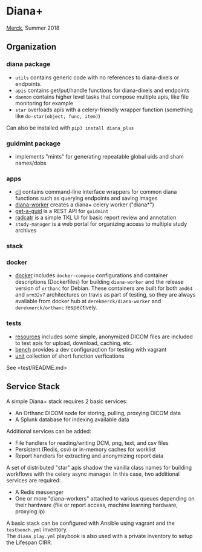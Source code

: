Diana+
===================

[Merck][], Summer 2018

[Merck]: derek_merck@brown.edu


Organization
------------------

### diana package

- `utils` contains generic code with no references to diana-dixels or endpoints.
- `apis` contains get/put/handle functions for diana-dixels and endpoints
- `daemon` contains higher level tasks that compose multiple apis, like file monitoring for example
- `star` overloads apis with a celery-friendly wrapper function (something like 
  `do-star(object, func, item)`)
  
Can also be installed with `pip3 install diana_plus`
  
### guidmint package

- implements "mints" for generating repeatable global uids and sham names/dobs


### apps

- [cli](apps/cli) contains command-line interface wrappers for common diana functions such as querying endpoints and saving images
- [diana-worker](apps/diana-worker) creates a diana+ celery worker ("diana*")
- [get-a-guid](apps/get-a-guid) is a REST API for `guidmint`
- [radcatr](apps/radcatr) is a simple TKL UI for basic report review and annotation
- `study-manager` is a web portal for organizing access to multiple study archives
  
  
### stack


  
### docker

- [docker](docker) includes `docker-compose` configurations and container descriptions (Dockerfiles) for building `diana-worker` and the release version of `orthanc` for Debian.  These containers are built for both `amd64` and `arm32v7` architectures on travis as part of testing, so they are always available from docker hub at `derekmerck/diana-worker` and `derekmerck/orthanc` respectively. 
  
  
### tests

- [resources](tests/resources) includes some simple, anonymized DICOM files are included to test apis for upload, download,
caching, etc.
- [bench](tests/bench) provides a dev configuraqtion for testing with vagrant
- [unit](tests/unit) collection of short function verfications

See <test/README.md>




Service Stack
-------------------

A simple Diana+ stack requires 2 basic services:

- An Orthanc DICOM node for storing, pulling, proxying DICOM data
- A Splunk database for indexing available data

Additional services can be added:

- File handlers for reading/writing DCM, png, text, and csv files
- Persistent (Redis, csv) or in-memory caches for worklist
- Report handlers for extracting and anonymizing report data

A set of distributed "star" apis shadow the vanilla class names for building workflows with the celery async manager.  In this case, two additional services are required:

- A Redis messenger
- One or more "diana-workers" attached to various queues depending on their hardware (file or report access, machine learning hardware, proxying ip)

A basic stack can be configured with Ansible using vagrant and the `testbench.yml` inventory.  
The `diana_play.yml` playbook is also used with a private inventory to setup the Lifespan CIRR.
